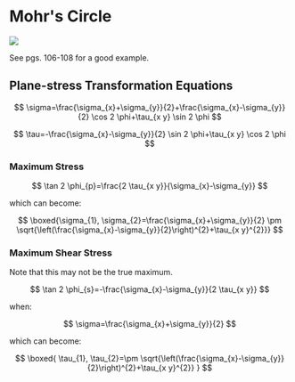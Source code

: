 # Mohr's Circle

![](!imgdir/e0f709804142ea71e310e120d77a1fd3f07b4d3e.png)

See pgs. 106-108 for a good example.

## Plane-stress Transformation Equations

$$
\sigma=\frac{\sigma_{x}+\sigma_{y}}{2}+\frac{\sigma_{x}-\sigma_{y}}{2} \cos 2 \phi+\tau_{x y} \sin 2 \phi
$$

$$
\tau=-\frac{\sigma_{x}-\sigma_{y}}{2} \sin 2 \phi+\tau_{x y} \cos 2 \phi
$$

### Maximum Stress

$$
\tan 2 \phi_{p}=\frac{2 \tau_{x y}}{\sigma_{x}-\sigma_{y}}
$$

which can become:

$$
\boxed{\sigma_{1}, \sigma_{2}=\frac{\sigma_{x}+\sigma_{y}}{2} \pm \sqrt{\left(\frac{\sigma_{x}-\sigma_{y}}{2}\right)^{2}+\tau_{x y}^{2}}}
$$

### Maximum Shear Stress

Note that this may not be the true maximum.

$$
\tan 2 \phi_{s}=-\frac{\sigma_{x}-\sigma_{y}}{2 \tau_{x y}}
$$

when:

$$
\sigma=\frac{\sigma_{x}+\sigma_{y}}{2}
$$

which can become:

$$
\boxed{
\tau_{1}, \tau_{2}=\pm \sqrt{\left(\frac{\sigma_{x}-\sigma_{y}}{2}\right)^{2}+\tau_{x y}^{2}}
}
$$